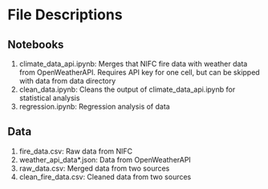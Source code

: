 # File Descriptions
## Notebooks
1. climate_data_api.ipynb: Merges that NIFC fire data with weather data from OpenWeatherAPI. Requires API key for one cell, but can be skipped with data from data directory
2. clean_data.ipynb: Cleans the output of climate_data_api.ipynb for statistical analysis
3. regression.ipynb: Regression analysis of data
## Data
1. fire_data.csv: Raw data from NIFC
2. weather_api_data*.json: Data from OpenWeatherAPI
3. raw_data.csv: Merged data from two sources
4. clean_fire_data.csv: Cleaned data from two sources
